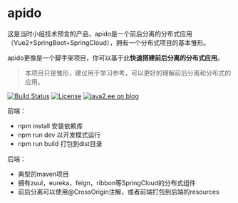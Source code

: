 # apido 

这是当时小组技术预言的产品，apido是一个前后分离的分布式应用（Vue2+SpringBoot+SpringCloud），拥有一个分布式项目的基本雏形。

apido更像是一个脚手架项目，你可以基于此**快速搭建前后分离的分布式应用**。

> 本项目只是雏形，建议用于学习参考，可以更好的理解前后分离和分布式的应用。

[![Build Status](https://img.shields.io/travis/joutaojian/apido.svg?style=flat-square)](https://travis-ci.org/joutaojian/apido)
[![License](https://img.shields.io/badge/license-MIT-4EB1BA.svg?style=flat-square)](https://github.com/joutaojian/apido/blob/master/LICENSE)
[![java2.ee on blog](https://img.shields.io/badge/blog-www.java2.ee-red.svg?style=flat-square)](https://java2.ee)



前端：

* npm install 安装依赖库
* npm run dev 以开发模式运行
* npm run build 打包到dist目录

后端：

* 典型的maven项目
* 拥有zuul，eureka，feign，ribbon等SpringCloud的分布式组件
* 前后分离可以使用@CrossOrigin注解，或者前端打包到后端的resources

